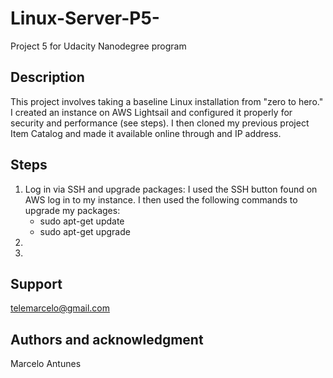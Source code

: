 # Linux-Server-P5-
Project 5 for Udacity Nanodegree program

## Description
This project involves taking a baseline Linux installation from "zero to hero."  I created an instance on AWS Lightsail and configured it properly for security and performance (see steps).  I then cloned my previous project Item Catalog and made it available online through and IP address.

## Steps
1. Log in via SSH and upgrade packages:
  I used the SSH button found on AWS log in to my instance.  I then used the following commands to upgrade my packages:
    * sudo apt-get update
    * sudo apt-get upgrade
2.
3.

## Support
telemarcelo@gmail.com

## Authors and acknowledgment
Marcelo Antunes
